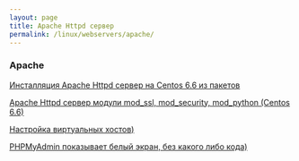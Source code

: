 ```yaml
---
layout: page
title: Apache Httpd сервер
permalink: /linux/webservers/apache/
---
```



### Apache

[Инсталляция Apache Httpd сервер на Centos 6.6 из пакетов](/linux/webservers/apache/installation/)  

[Apache Httpd сервер модули mod_ssl, mod_security, mod_python (Centos 6.6)](/linux/webservers/apache/mods/)

[Настройка виртуальных хостов)](/linux/webservers/apache/virtual-hosts/)


[PHPMyAdmin показывает белый экран, без какого либо кода)](/linux/webservers/apache/phpmyadmin/) 
